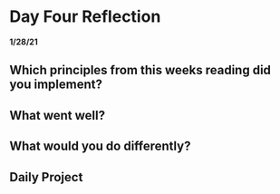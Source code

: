 # Day Four Reflection
__1/28/21__

## Which principles from this weeks reading did you implement?

## What went well?

## What would you do differently?

## Daily Project